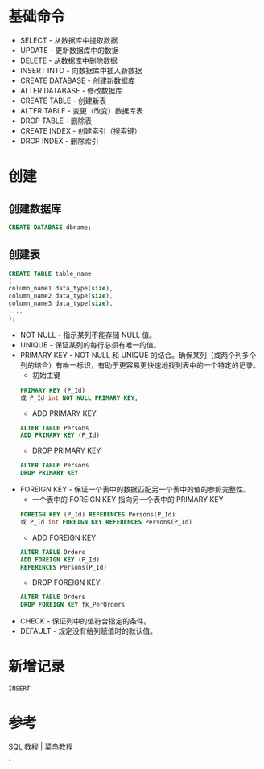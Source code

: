 # 基础命令
- SELECT - 从数据库中提取数据
- UPDATE - 更新数据库中的数据
- DELETE - 从数据库中删除数据
- INSERT INTO - 向数据库中插入新数据
- CREATE DATABASE - 创建新数据库
- ALTER DATABASE - 修改数据库
- CREATE TABLE - 创建新表
- ALTER TABLE - 变更（改变）数据库表
- DROP TABLE - 删除表
- CREATE INDEX - 创建索引（搜索键）
- DROP INDEX - 删除索引

# 创建
## 创建数据库
```sql
CREATE DATABASE dbname;
```
## 创建表
```sql
CREATE TABLE table_name
(
column_name1 data_type(size),
column_name2 data_type(size),
column_name3 data_type(size),
....
);
```

- NOT NULL - 指示某列不能存储 NULL 值。
- UNIQUE - 保证某列的每行必须有唯一的值。
- PRIMARY KEY - NOT NULL 和 UNIQUE 的结合。确保某列（或两个列多个列的结合）有唯一标识，有助于更容易更快速地找到表中的一个特定的记录。
  - 初始主键
  ```sql
  PRIMARY KEY (P_Id)
  或 P_Id int NOT NULL PRIMARY KEY,
  ```
  - ADD PRIMARY KEY
  ```sql
  ALTER TABLE Persons
  ADD PRIMARY KEY (P_Id)
  ```
  - DROP PRIMARY KEY
  ```sql
  ALTER TABLE Persons
  DROP PRIMARY KEY
  ```
- FOREIGN KEY - 保证一个表中的数据匹配另一个表中的值的参照完整性。
  - 一个表中的 FOREIGN KEY 指向另一个表中的 PRIMARY KEY
  ```sql
  FOREIGN KEY (P_Id) REFERENCES Persons(P_Id)
  或 P_Id int FOREIGN KEY REFERENCES Persons(P_Id)
  ```
  - ADD FOREIGN KEY
  ```sql
  ALTER TABLE Orders
  ADD FOREIGN KEY (P_Id)
  REFERENCES Persons(P_Id)
  ```
  - DROP FOREIGN KEY
  ```sql
  ALTER TABLE Orders
  DROP FOREIGN KEY fk_PerOrders
  ```
- CHECK - 保证列中的值符合指定的条件。
- DEFAULT - 规定没有给列赋值时的默认值。

# 新增记录
```
INSERT
```
# 参考
[SQL 教程 | 菜鸟教程](http://www.runoob.com/sql/sql-tutorial.html)

`
